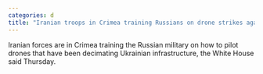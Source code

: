 ```yaml
---
categories: d
title: "Iranian troops in Crimea training Russians on drone strikes against Ukraine White House says"
---
```

Iranian forces are in Crimea training the Russian military on how to pilot drones that have been decimating Ukrainian infrastructure, the White House said Thursday.